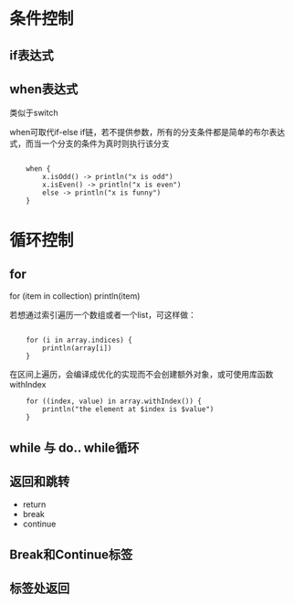 # 条件控制

## if表达式

## when表达式

类似于switch

when可取代if-else if链，若不提供参数，所有的分支条件都是简单的布尔表达式，而当一个分支的条件为真时则执行该分支


```

    when {
        x.isOdd() -> println("x is odd")
        x.isEven() -> println("x is even")
        else -> println("x is funny")
    }

```

# 循环控制

## for

for (item in collection) println(item)

若想通过索引遍历一个数组或者一个list，可这样做：

```

    for (i in array.indices) {
        println(array[i])
    }

```

在区间上遍历，会编译成优化的实现而不会创建额外对象，或可使用库函数withIndex

```
    for ((index, value) in array.withIndex()) {
        println("the element at $index is $value")
    }

```

## while 与 do.. while循环

## 返回和跳转

- return
- break
- continue

## Break和Continue标签

## 标签处返回






